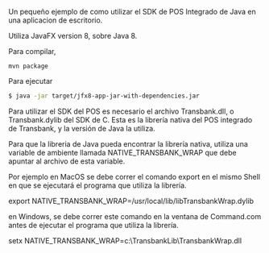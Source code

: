 Un pequeño ejemplo de como utilizar el SDK de POS Integrado de Java en una aplicacion de escritorio.

Utiliza JavaFX version 8, sobre Java 8.

Para compilar, 

```maven
mvn package
```

Para ejecutar

```sh
$ java -jar target/jfx8-app-jar-with-dependencies.jar
```

Para utilizar el SDK del POS es necesario el archivo Transbank.dll, o Transbank.dylib del SDK de C. Esta es la librería nativa del POS integrado de Transbank, y la versión de Java la utiliza.

Para que la libreria de Java pueda encontrar la librería nativa, utiliza una variable de ambiente llamada NATIVE_TRANSBANK_WRAP que debe apuntar al archivo de esta variable.

Por ejemplo en MacOS se debe correr el comando export en el mismo Shell en que se ejecutará el programa que utiliza la librería.

export NATIVE_TRANSBANK_WRAP=/usr/local/lib/libTransbankWrap.dylib

en Windows, se debe correr este comando en la ventana de Command.com antes de ejecutar el programa que utiliza la librería.

setx NATIVE_TRANSBANK_WRAP=c:\TransbankLib\TransbankWrap.dll
